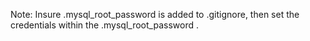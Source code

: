 Note:
Insure .mysql_root_password is added to .gitignore, then set the credentials within the .mysql_root_password .
